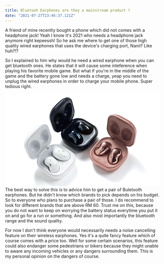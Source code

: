```yaml
---
title: Bluetooh Earphones are they a mainstream product ?
date: "2021-07-27T23:46:37.121Z"
---
```


A friend of mine recenlty bought a phone which did not comes with a headphone jack! Yeah I know it's 2021 who needs a headphone jack anymore right kepeessh! So he ask me where to get one of those high quality wired earphones that uses the device's charging port, Nanii? Like huh?!? 

So I explained to him why would he need a wired earphone when you can get bluetooth ones. He states that it will cause some inteference when playing his favorite mobile game. But what if you're in the middle of the game and the battery gone low and needs a charge, yeap you need to unplug the wired earphones in order to charge your mobile phone. Super tedious right. 

![Samsung Galaxy Buds](./galaxybuds.jpg)
The best way to solve this is to advice him to get a pair of Buletooth earphones. But he didn't know which brands to pick depends on his budget. So to everyone who plans to purchase a pair of those. I do recommend to look for different brands that are above RM 60. Trust me on this, because you do not want to keep on worrying the battery status everytime you put it on and go for a run or something. And also most importantly the bluetooth range and the sound quality.

For now I don't think everyone would necessarily needs a noise cancelling feature on their wireless earphones. Yes it's a quite fancy feature which of course comes with a price too. Well for some certain scenarios, this feature could also endanger some pedestrians or bikers because they might unable to aware any incoming vehicles or any dangers surrounding them. This is my personal opinion on the dangers of course.




